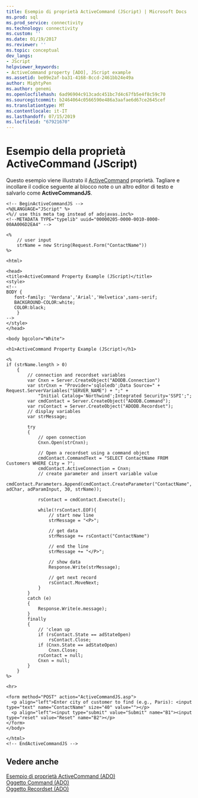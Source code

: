 ```yaml
---
title: Esempio di proprietà ActiveCommand (JScript) | Microsoft Docs
ms.prod: sql
ms.prod_service: connectivity
ms.technology: connectivity
ms.custom: ''
ms.date: 01/19/2017
ms.reviewer: ''
ms.topic: conceptual
dev_langs:
- JScript
helpviewer_keywords:
- ActiveCommand property [ADO], JScript example
ms.assetid: be09e2af-ba31-4168-8ccd-2461bb24e49a
author: MightyPen
ms.author: genemi
ms.openlocfilehash: 6ad96904c913cadc451bc7d4c67fb5e4f8c59c70
ms.sourcegitcommit: b2464064c0566590e486a3aafae6d67ce2645cef
ms.translationtype: MT
ms.contentlocale: it-IT
ms.lasthandoff: 07/15/2019
ms.locfileid: "67921670"
---
```

# <a name="activecommand-property-example-jscript"></a>Esempio della proprietà ActiveCommand (JScript)
Questo esempio viene illustrato il [ActiveCommand](../../../ado/reference/ado-api/activecommand-property-ado.md) proprietà. Tagliare e incollare il codice seguente al blocco note o un altro editor di testo e salvarlo come **ActiveCommandJS**.  
  
```  
<!-- BeginActiveCommandJS -->  
<%@LANGUAGE="JScript" %>  
<%// use this meta tag instead of adojavas.inc%>  
<!--METADATA TYPE="typelib" uuid="00000205-0000-0010-8000-00AA006D2EA4" -->  
  
<%  
    // user input  
    strName = new String(Request.Form("ContactName"))  
%>  
  
<html>  
  
<head>  
<title>ActiveCommand Property Example (JScript)</title>  
<style>  
<!--  
BODY {  
   font-family: 'Verdana','Arial','Helvetica',sans-serif;  
   BACKGROUND-COLOR:white;  
   COLOR:black;  
    }  
-->  
</style>  
</head>  
  
<body bgcolor="White">  
  
<h1>ActiveCommand Property Example (JScript)</h1>  
  
<%  
if (strName.length > 0)  
    {  
        // connection and recordset variables  
        var Cnxn = Server.CreateObject("ADODB.Connection")  
        var strCnxn = "Provider='sqloledb';Data Source=" + Request.ServerVariables("SERVER_NAME") + ";" +  
            "Initial Catalog='Northwind';Integrated Security='SSPI';";  
        var cmdContact = Server.CreateObject("ADODB.Command");  
        var rsContact = Server.CreateObject("ADODB.Recordset");  
        // display variables  
        var strMessage;  
  
        try  
        {  
            // open connection  
            Cnxn.Open(strCnxn);  
  
            // Open a recordset using a command object  
            cmdContact.CommandText = "SELECT ContactName FROM Customers WHERE City = ?";  
            cmdContact.ActiveConnection = Cnxn;  
            // create parameter and insert variable value  
            cmdContact.Parameters.Append(cmdContact.CreateParameter("ContactName", adChar, adParamInput, 30, strName));  
  
            rsContact = cmdContact.Execute();  
  
            while(!rsContact.EOF){  
                // start new line  
                strMessage = "<P>";  
  
                // get data  
                strMessage += rsContact("ContactName")  
  
                // end the line  
                strMessage += "</P>";  
  
                // show data  
                Response.Write(strMessage);  
  
                // get next record  
                rsContact.MoveNext;  
            }  
        }  
        catch (e)  
        {  
            Response.Write(e.message);  
        }  
        finally  
        {  
            // 'clean up  
            if (rsContact.State == adStateOpen)  
                rsContact.Close;  
            if (Cnxn.State == adStateOpen)  
                Cnxn.Close;  
            rsContact = null;  
            Cnxn = null;  
        }  
    }  
%>  
  
<hr>  
  
<form method="POST" action="ActiveCommandJS.asp">  
  <p align="left">Enter city of customer to find (e.g., Paris): <input type="text" name="ContactName" size="40" value=""></p>  
  <p align="left"><input type="submit" value="Submit" name="B1"><input type="reset" value="Reset" name="B2"></p>  
</form>  
</body>  
  
</html>  
<!-- EndActiveCommandJS -->  
```  
  
## <a name="see-also"></a>Vedere anche  
 [Esempio di proprietà ActiveCommand (ADO)](../../../ado/reference/ado-api/activecommand-property-ado.md)   
 [Oggetto Command (ADO)](../../../ado/reference/ado-api/command-object-ado.md)   
 [Oggetto Recordset (ADO)](../../../ado/reference/ado-api/recordset-object-ado.md)
